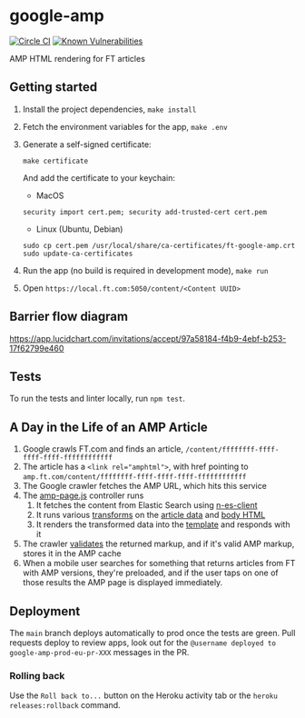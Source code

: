 # google-amp

[![Circle CI](https://circleci.com/gh/Financial-Times/google-amp/tree/main.svg?style=svg)](https://circleci.com/gh/Financial-Times/google-amp/tree/main) [![Known Vulnerabilities](https://snyk.io/test/github/Financial-Times/google-amp/badge.svg)](https://snyk.io/test/github/Financial-Times/google-amp)

AMP HTML rendering for FT articles

Getting started
---

1. Install the project dependencies, `make install`
2. Fetch the environment variables for the app, `make .env`
3.
    Generate a self-signed certificate:

    ```
    make certificate
    ```

    And add the certificate to your keychain:
    
    - MacOS
    ```
    security import cert.pem; security add-trusted-cert cert.pem
    ```
    
    - Linux (Ubuntu, Debian)
    ```
    sudo cp cert.pem /usr/local/share/ca-certificates/ft-google-amp.crt
    sudo update-ca-certificates
    ```
     
4. Run the app (no build is required in development mode), `make run`
5. Open `https://local.ft.com:5050/content/<Content UUID>`

Barrier flow diagram
---
https://app.lucidchart.com/invitations/accept/97a58184-f4b9-4ebf-b253-17f62799e460

Tests
---

To run the tests and linter locally, run `npm test`.

A Day in the Life of an AMP Article
---

1. Google crawls FT.com and finds an article, `/content/ffffffff-ffff-ffff-ffff-ffffffffffff`
2. The article has a `<link rel="amphtml">`, with href pointing to `amp.ft.com/content/ffffffff-ffff-ffff-ffff-ffffffffffff`
3. The Google crawler fetches the AMP URL, which hits this service
4. The [amp-page.js](server/controllers/amp-page.js) controller runs
    1. It fetches the content from Elastic Search using [n-es-client](https://github.com/financial-times/n-es-client)
    2. It runs various [transforms](server/lib/transforms) on the [article data](server/lib/transforms/article.js) and [body HTML](server/lib/transforms/body.js)
    3. It renders the transformed data into the [template](views/article.html) and responds with it
5. The crawler [validates](https://www.ampproject.org/docs/guides/validate) the returned markup, and if it's valid AMP markup, stores it in the AMP cache
6. When a mobile user searches for something that returns articles from FT with AMP versions, they're preloaded, and if the user taps on one of those results the AMP page is displayed immediately.

Deployment
---

The `main` branch deploys automatically to prod once the tests are green. Pull requests deploy to review apps, look out for the `@username deployed to google-amp-prod-eu-pr-XXX` messages in the PR.

### Rolling back

Use the `Roll back to...` button on the Heroku activity tab or the `heroku releases:rollback` command.
